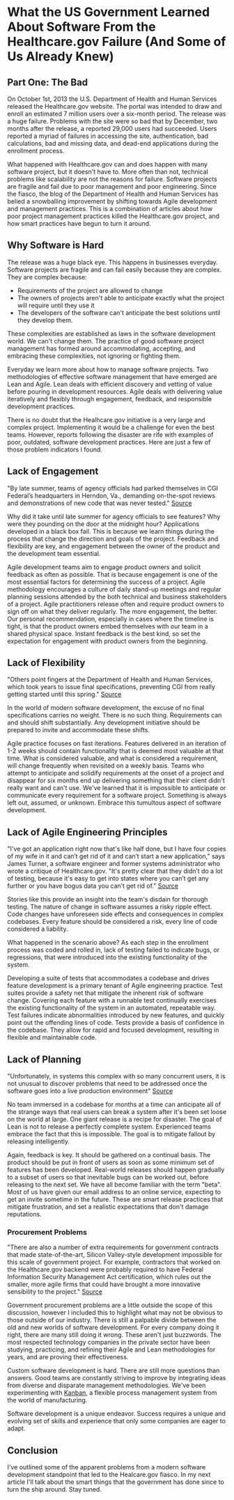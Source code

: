 # What the US Government Learned About Software From the Healthcare.gov Failure (And Some of Us Already Knew)
## Part One: The Bad

On October 1st, 2013 the U.S. Department of Health and Human Services released the Healthcare.gov website. The portal was intended to draw and enroll an estimated 7 million users over a six-month period. The release was a huge failure. Problems with the site were so bad that by December, two months after the release, a reported 29,000 users had succeeded. Users reported a myriad of failures in accessing the site, authentication, bad calculations, bad and missing data, and dead-end applications during the enrollment process.

What happened with Healthcare.gov can and does happen with many software project, but it doesn't have to. More often than not, technical problems like scalability are not the reasons for failure. Software projects are fragile and fail due to poor management and poor engineering. Since the fiasco, the blog of the Department of Health and Human Services has belied a snowballing improvement by shifting towards Agile development and management practices. This is a combination of articles about how poor project management practices killed the Healthcare.gov project, and how smart practices have begun to turn it around.

## Why Software is Hard

The release was a huge black eye. This happens in businesses everyday. Software projects are fragile and can fail easily because they are complex. They are complex because:

- Requirements of the project are allowed to change
- The owners of projects aren't able to anticipate exactly what the project will require until they use it
- The developers of the software can't anticipate the best solutions until they develop them.

These complexities are established as laws in the software development world. We can't change them. The practice of good software project management has formed around accommodating, accepting, and embracing these complexities, not ignoring or fighting them.

Everyday we learn more about how to manage software projects. Two methodologies of effective software management that have emerged are Lean and Agile. Lean deals with efficient discovery and vetting of value before pouring in development resources. Agile deals with delivering value iteratively and flexibly through engagement, feedback, and responsible development practices.

There is no doubt that the Healhcare.gov initiative is a very large and complex project. Implementing it would be a challenge for even the best teams. However, reports following the disaster are rife with examples of poor, outdated, software development practices. Here are just a few of those problem indicators I found. 

## Lack of Engagement 

"By late summer, teams of agency officials had parked themselves in CGI Federal’s headquarters in Herndon, Va., demanding on-the-spot reviews and demonstrations of new code that was never tested." [Source](http://www.nytimes.com/2013/11/23/us/politics/tension-and-woes-before-health-website-crash.html)

Why did it take until late summer for agency officials to see features? Why were they pounding on the door at the midnight hour? Applications developed in a black box fail. This is because we learn things during the process that change the direction and goals of the project. Feedback and flexibility are key, and engagement between the owner of the product and the development team essential.

Agile development teams aim to engage product owners and solicit feedback as often as possible. That is because engagement is one of the most essential factors for determining the success of a project. Agile methodology encourages a culture of daily stand-up meetings and regular planning sessions attended by the both technical and business stakeholders of a project. Agile practitioners release often and require product owners to sign off on what they deliver regularly. The more engagement, the better. Our personal recommendation, especially in cases where the timeline is tight, is that the product owners embed themselves with our team in a shared physical space. Instant feedback is the best kind, so set the expectation for engagement with product owners from the beginning.

## Lack of Flexibility

"Others point fingers at the Department of Health and Human Services, which took years to issue final specifications, preventing CGI from really getting started until this spring." [Source](http://www.washingtonpost.com/blogs/wonkblog/wp/2013/10/16/meet-cgi-federal-the-company-behind-the-botched-launch-of-healthcare-gov)

In the world of modern software development, the excuse of no final specifications carries no weight. There is no such thing. Requirements can and should shift substantially. Any development initiative should be prepared to invite and accommodate these shifts.

Agile practice focuses on fast iterations. Features delivered in an iteration of 1-2 weeks should contain functionality that is deemed most valuable at that time. What is considered valuable, and what is considered a requirement, will change frequently when revisited on a weekly basis. Teams who attempt to anticipate and solidify requirements at the onset of a project and disappear for six months end up delivering something that their client didn't really want and can't use. We've learned that it is impossible to anticipate or communicate every requirement for a software project. Something is always left out, assumed, or unknown. Embrace this tumultous aspect of software development.

## Lack of Agile Engineering Principles

"I've got an application right now that's like half done, but I have four copies of my wife in it and can’t get rid of it and can’t start a new application," says James Turner, a software engineer and former systems administrator who wrote a critique of Healthcare.gov. "It's pretty clear that they didn’t do a lot of testing, because it's easy to get into states where you can’t get any further or you have bogus data you can’t get rid of." [Source](http://www.theverge.com/2013/10/8/4814098/why-did-the-tech-savvy-obama-administration-launch-a-busted-healthcare-website)

Stories like this provide an insight into the team's disdain for thorough testing. The nature of change in software assumes a risky ripple effect. Code changes have unforeseen side effects and consequences in complex codebases. Every feature should be considered a risk, every line of code considered a liability.

What happened in the scenario above? As each step in the enrollment process was coded and rolled in, lack of testing failed to indicate bugs, or regressions, that were introduced into the existing functionality of the system.

Developing a suite of tests that accommodates a codebase and drives feature development is a primary tenant of Agile engineering practice. Test suites provide a safety net that mitigate the inherent risk of software change. Covering each feature with a runnable test continually exercises the existing functionality of the system in an automated, repeatable way. Test failures indicate abnormalities introduced by new features, and quickly point out the offending lines of code. Tests provide a basis of confidence in the codebase. They allow for rapid and focused development, resulting in flexible and maintainable code.

## Lack of Planning

"Unfortunately, in systems this complex with so many concurrent users, it is not unusual to discover problems that need to be addressed once the software goes into a live production environment" [Source](http://america.aljazeera.com/articles/2013/10/24/healthcare-web-sitecontractorsfacecongress.html)

No team immersed in a codebase for months at a time can anticipate all of the strange ways that real users can break a system after it's been set loose on the world at large. One giant release is a recipe for disaster. The goal of Lean is not to release a perfectly complete system. Experienced teams embrace the fact that this is impossible. The goal is to mitigate fallout by releasing intelligently.

Again, feedback is key. It should be gathered on a continual basis. The product should be put in front of users as soon as some minimum set of features has been developed. Real-world releases should happen gradually to a subset of users so that inevitable bugs can be worked out, before releasing to the next set. We have all become familiar with the term "beta". Most of us have given our email address to an online service, expecting to get an invite sometime in the future. These are smart release practices that mitigate frustration, and set a realistic expectations that don't damage reputations.

### Procurement Problems

"There are also a number of extra requirements for government contracts that made state-of-the-art, Silicon Valley-style development impossible for this scale of government project. For example, contractors that worked on the Healthcare.gov backend were probably required to have Federal Information Security Management Act certification, which rules out the smaller, more agile firms that could have brought a more innovative sensibility to the project." [Source](http://www.theverge.com/2013/10/8/4814098/why-did-the-tech-savvy-obama-administration-launch-a-busted-healthcare-website)

Government procurement problems are a little outside the scope of this discussion, however I included this to highlight what may not be obvious to those outside of our industry. There is still a palpable divide between the old and new worlds of software development. For every company doing it right, there are many still doing it wrong. These aren't just buzzwords. The most respected technology companies in the private sector have been studying, practicing, and refining their Agile and Lean methodologies for years, and are proving their effectiveness. 

Custom software development is hard. There are still more questions than answers. Good teams are constantly striving to improve by integrating ideas from diverse and disparate management methodologies. We've been experimenting with [Kanban](http://gaslight.co/blog/why-not-pivotal-tracker), a flexible process management system from the world of manufacturing. 

Software development is a unique endeavor. Success requires a unique and evolving set of skills and experience that only some companies are eager to adapt.

## Conclusion

I've outlined some of the apparent problems from a modern software development standpoint that led to the Healcare.gov fiasco. In my next article I'll talk about the smart things that the government has done since to turn the ship around. Stay tuned.
